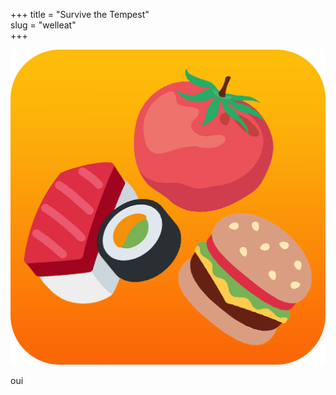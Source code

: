 +++
title = "Survive the Tempest"  
slug = "welleat"	
+++

<img src="../images/welleat.png" alt="logo" id="logo"/> 
 
oui